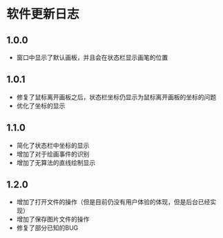 # 软件更新日志

## 1.0.0
- 窗口中显示了默认画板，并且会在状态栏显示画笔的位置

## 1.0.1
- 修复了鼠标离开画板之后，状态栏坐标仍显示为鼠标离开画板的坐标的问题
- 优化了坐标的显示

## 1.1.0
- 简化了状态栏中坐标的显示
- 增加了对于绘画事件的识别
- 增加了无算法的直线绘制显示

## 1.2.0
- 增加了打开文件的操作（但是目前仍没有用户体验的体现，但是后台已经实现）
- 增加了保存图片文件的操作
- 修复了部分已知的BUG